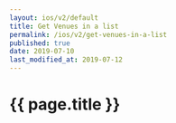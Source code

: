 ```yaml
---
layout: ios/v2/default
title: Get Venues in a list
permalink: /ios/v2/get-venues-in-a-list
published: true
date: 2019-07-10
last_modified_at: 2019-07-12
---
```


# {{ page.title }}
